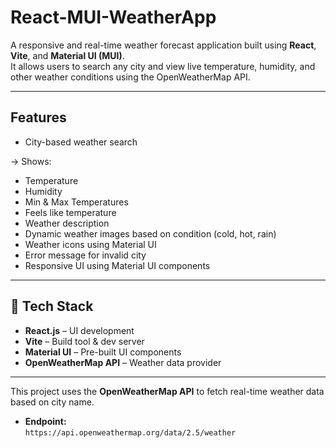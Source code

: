 # React-MUI-WeatherApp

A responsive and real-time weather forecast application built using **React**, **Vite**, and **Material UI (MUI)**.  
It allows users to search any city and view live temperature, humidity, and other weather conditions using the OpenWeatherMap API.

---

##  Features

-  City-based weather search
  
->  Shows:
-  Temperature
-  Humidity
-  Min & Max Temperatures
-  Feels like temperature
-  Weather description
-  Dynamic weather images based on condition (cold, hot, rain)
-  Weather icons using Material UI
-  Error message for invalid city
-  Responsive UI using Material UI components

---

## 🧰 Tech Stack

- **React.js** – UI development
- **Vite** – Build tool & dev server
- **Material UI** – Pre-built UI components
- **OpenWeatherMap API** – Weather data provider

---

This project uses the **OpenWeatherMap API** to fetch real-time weather data based on city name.

- **Endpoint:**  
  `https://api.openweathermap.org/data/2.5/weather`

